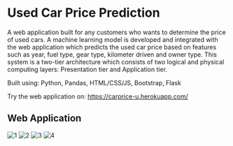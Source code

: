 # Used Car Price Prediction

A web application built for any customers who wants to determine the price of used cars. A machine learning model is developed and integrated with the web application which predicts the used car price based on features such as year, fuel type, gear type, kilometer driven and owner type. This system is a two-tier architecture which consists of two logical and physical computing layers: Presentation tier and Application tier.

Built using: Python, Pandas, HTML/CSS/JS, Bootstrap, Flask

Try the web application on: https://carprice-u.herokuapp.com/ 

## Web Application

![1](/uploads/ff10f610561f38b0b1db61e8e9a77a09/1.png)
![2](/uploads/369739cc06d474d906a2ad14495429d1/2.png)
![3](/uploads/a293b5632d8c13f6c64855a39e3a6e1c/3.png)
![4](/uploads/95ec7acca4408f4f604a81530525dc93/4.png)
